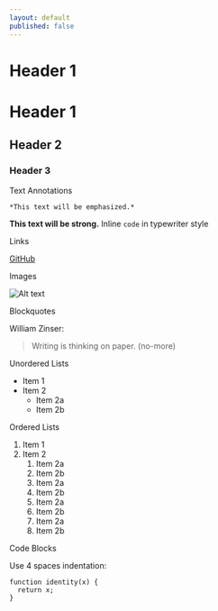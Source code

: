 ```yaml
---
layout: default
published: false
---
```



# Header 1
# Header 1
## Header 2
### Header 3

Text Annotations

    *This text will be emphasized.*
**This text will be strong.**
Inline `code` in typewriter style

Links

[GitHub](http://github.com)

Images

![Alt text](/images/logo.png)

Blockquotes

William Zinser:

> Writing is thinking on paper. (no-more)

Unordered Lists

* Item 1
* Item 2
  * Item 2a
  * Item 2b

Ordered Lists

1. Item 1
1. Item 2
   1. Item 2a
   1. Item 2b
   1. Item 2a
   1. Item 2b
   1. Item 2a
   1. Item 2b
   1. Item 2a
   1. Item 2b

Code Blocks

Use 4 spaces indentation:

    function identity(x) {
      return x;
    }


